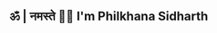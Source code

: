 ## ॐ | नमस्ते 🙏🏼 I'm Philkhana Sidharth

<!-- ![Diagram](./blue.png)  -->
<!-- ![](https://capsule-render.vercel.app/api?type=waving&color=gradient&height=100&section=header) 


- Full Stack Developer with `Cloud` ☁️ and `DevOps`⚓️
- Finalist `Smart India Hackathon 2023` | Bhopal Region
- ## Won `5x` hackathon

-->

  <!-- 
  ### Tech Stack
  [![My Skills](https://skillicons.dev/icons?i=nextjs,react,aws,prisma,kubernetes,docker,postgres,mongodb,vite,express,workers,terraform,nodejs,redis,grafana,prometheus,tailwind,postman,figma,firebase,supabase,java,py,ts,js,go,rust,c,cpp)](https://skillicons.dev)  
  -->
<!-- <p align="left"> <img src="https://komarev.com/ghpvc/?username=psidh&label=Profile%20views&color=000000&style=flat" alt="psidh" /> </p> -->

<!-- [![Sidh's github activity graph](https://github-readme-activity-graph.vercel.app/graph?username=psidh&theme=github-compact)](https://github.com/psidh/github-readme-activity-graph) -->

<!-- ![stats](https://github-readme-stats.vercel.app/api?username=psidh&show_icons=true&theme=dark) -->


<!-- ![Top Langs](https://github-readme-stats.vercel.app/api/top-langs/?username=psidh&langs_count=10&theme=dark) -->


<!-- ![](https://capsule-render.vercel.app/api?type=waving&color=gradient&height=100&section=footer) -->

